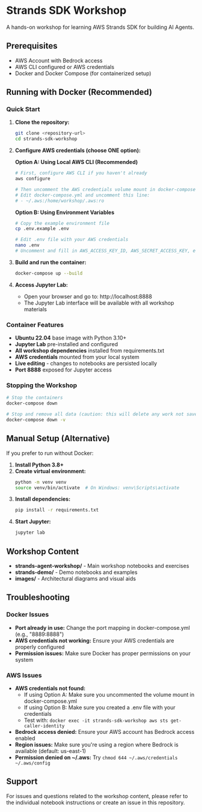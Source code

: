 # Strands SDK Workshop

A hands-on workshop for learning AWS Strands SDK for building AI Agents.

## Prerequisites

- AWS Account with Bedrock access
- AWS CLI configured or AWS credentials
- Docker and Docker Compose (for containerized setup)

## Running with Docker (Recommended)

### Quick Start

1. **Clone the repository:**
   ```bash
   git clone <repository-url>
   cd strands-sdk-workshop
   ```

2. **Configure AWS credentials (choose ONE option):**
   
   **Option A: Using Local AWS CLI (Recommended)**
   ```bash
   # First, configure AWS CLI if you haven't already
   aws configure
   
   # Then uncomment the AWS credentials volume mount in docker-compose.yml
   # Edit docker-compose.yml and uncomment this line:
   # - ~/.aws:/home/workshop/.aws:ro
   ```
   
   **Option B: Using Environment Variables**
   ```bash
   # Copy the example environment file
   cp .env.example .env
   
   # Edit .env file with your AWS credentials
   nano .env
   # Uncomment and fill in AWS_ACCESS_KEY_ID, AWS_SECRET_ACCESS_KEY, etc.
   ```

3. **Build and run the container:**
   ```bash
   docker-compose up --build
   ```

4. **Access Jupyter Lab:**
   - Open your browser and go to: http://localhost:8888
   - The Jupyter Lab interface will be available with all workshop materials

### Container Features

- **Ubuntu 22.04** base image with Python 3.10+
- **Jupyter Lab** pre-installed and configured
- **All workshop dependencies** installed from requirements.txt
- **AWS credentials** mounted from your local system
- **Live editing** - changes to notebooks are persisted locally
- **Port 8888** exposed for Jupyter access

### Stopping the Workshop

```bash
# Stop the containers
docker-compose down

# Stop and remove all data (caution: this will delete any work not saved locally)
docker-compose down -v
```

## Manual Setup (Alternative)

If you prefer to run without Docker:

1. **Install Python 3.8+**
2. **Create virtual environment:**
   ```bash
   python -m venv venv
   source venv/bin/activate  # On Windows: venv\Scripts\activate
   ```
3. **Install dependencies:**
   ```bash
   pip install -r requirements.txt
   ```
4. **Start Jupyter:**
   ```bash
   jupyter lab
   ```

## Workshop Content

- **strands-agent-workshop/** - Main workshop notebooks and exercises
- **strands-demo/** - Demo notebooks and examples
- **images/** - Architectural diagrams and visual aids

## Troubleshooting

### Docker Issues

- **Port already in use:** Change the port mapping in docker-compose.yml (e.g., "8889:8888")
- **AWS credentials not working:** Ensure your AWS credentials are properly configured
- **Permission issues:** Make sure Docker has proper permissions on your system

### AWS Issues

- **AWS credentials not found:** 
  - If using Option A: Make sure you uncommented the volume mount in docker-compose.yml
  - If using Option B: Make sure you created a .env file with your credentials
  - Test with: `docker exec -it strands-sdk-workshop aws sts get-caller-identity`
- **Bedrock access denied:** Ensure your AWS account has Bedrock access enabled
- **Region issues:** Make sure you're using a region where Bedrock is available (default: us-east-1)
- **Permission denied on ~/.aws:** Try `chmod 644 ~/.aws/credentials ~/.aws/config`

## Support

For issues and questions related to the workshop content, please refer to the individual notebook instructions or create an issue in this repository.